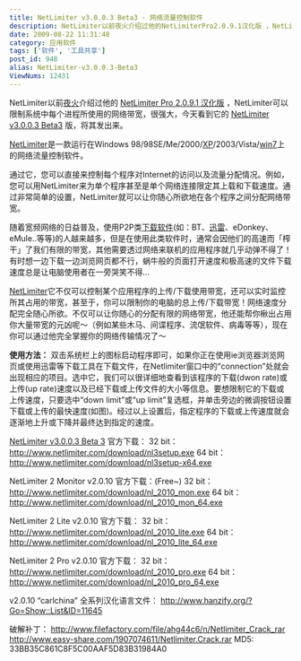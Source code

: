 ```yaml
---
title: NetLimiter v3.0.0.3 Beta3 - 网络流量控制软件
description: NetLimiter以前夜火介绍过他的NetLimiterPro2.0.9.1汉化版 ，NetLimiter可以限制系统中每个进程所使用的网络带宽，很强大，今天看到它的NetLimiterv3.0.0.3Beta3版，将其发出来。NetLimiter是一款运行在Windows98/98SE/Me/2000/XP/2003/Vista/win7上的网络流量控制软件。通过它，您可以直接来控制每个程序对Internet的访问以及流量分配情况。例如，您可以用NetLimiter来为单个程序甚至是单个网络连接限定其上载和下载速度。通过非常简单的设置，NetLimiter就可以让你随心所欲地在各个程序之间分配网络带宽。
date: 2009-08-22 11:31:48
category: 应用软件
tags: ['软件', '工具共享']
post_id: 948
alias: NetLimiter-v3.0.0.3-Beta3
ViewNums: 12431
---
```


NetLimiter以前[夜火](/blog/)介绍过他的 [NetLimiter Pro 2.0.9.1 汉化版](/blog/netlimiter-pro-2091-chs) ，NetLimiter可以限制系统中每个进程所使用的网络带宽，很强大，今天看到它的 [NetLimiter v3.0.0.3 Beta3](/blog/netlimiter-v3003-beta3) 版，将其发出来。

[NetLimiter](/blog/netlimiter-v3003-beta3)是一款运行在Windows 98/98SE/Me/2000/[XP](/blog/deepin-litexp-windows-xp-sp3-v62)/2003/Vista/[win7](/blog/windows-7-rtm-build-760016385)上的网络流量控制软件。

通过它，您可以直接来控制每个程序对Internet的访问以及流量分配情况。例如，您可以用NetLimiter来为单个程序甚至是单个网络连接限定其上载和下载速度。通过非常简单的设置，NetLimiter就可以让你随心所欲地在各个程序之间分配网络带宽。

随着宽频网络的日益普及，使用P2P类[下载软件](/tags/%E4%B8%8B%E8%BD%BDDownload)(如：BT、[迅雷](/tags/%E8%BF%85%E9%9B%B7Thunder)、eDonkey、eMule..等等)的人越来越多，但是在使用此类软件时，通常会因他们的高速而「榨干」了我们有限的带宽，其他需要透过网络来联机的应用程序就几乎动弹不得了！有时想一边下载一边浏览网页都不行，蜗牛般的页面打开速度和极高速的文件下载速度总是让电脑使用者在一旁哭笑不得...

[NetLimiter](/blog/netlimiter-v3003-beta3)它不仅可以控制某个应用程序的上传/下载使用带宽，还可以实时监控所其占用的带宽，甚至于，你可以限制你的电脑的总上传/下载带宽！网络速度分配完全随心所欲。不仅可以让你随心的分配有限的网络带宽，他还能帮你楸出占用你大量带宽的元凶呢～（例如某些木马、间谍程序、流氓软件、病毒等等），现在你可以通过他完全掌握你的网络传输情况了～

**使用方法：**
双击系统栏上的图标启动程序即可，如果你正在使用ie浏览器浏览网页或使用迅雷等下载工具在下载文件，在Netlimiter窗口中的“connection”处就会出现相应的项目。选中它，我们可以很详细地查看到该程序的下载(dwon rate)或上传(up rate)速度以及已经下载或上传文件的大小等信息。要想限制它的下载或上传速度，只要选中“down limit”或“up limit”复选框，并单击旁边的微调按钮设置下载或上传的最快速度(如图)。经过以上设置后，指定程序的下载或上传速度就会逐渐地上升或下降并最终达到指定的速度。

[NetLimiter v3.0.0.3 Beta 3](/blog/netlimiter-v3003-beta3) 官方下载：
32 bit：<http://www.netlimiter.com/download/nl3setup.exe>
64 bit：<http://www.netlimiter.com/download/nl3setup-x64.exe>

NetLimiter 2 Monitor v2.0.10 官方下载：(Free~)
32 bit：<http://www.netlimiter.com/download/nl_2010_mon.exe>
64 bit：<http://www.netlimiter.com/download/nl_2010_mon_64.exe>

NetLimiter 2 Lite v2.0.10 官方下载：
32 bit：<http://www.netlimiter.com/download/nl_2010_lite.exe>
64 bit：<http://www.netlimiter.com/download/nl_2010_lite_64.exe>

NetLimiter 2 Pro v2.0.10 官方下载：
32 bit：<http://www.netlimiter.com/download/nl_2010_pro.exe>
64 bit：<http://www.netlimiter.com/download/nl_2010_pro_64.exe>

v2.0.10 “carlchina” 全系列汉化语言文件：
<http://www.hanzify.org/?Go=Show::List&ID=11645>

破解补丁：
<http://www.filefactory.com/file/ahg44c6/n/Netlimiter_Crack_rar>
<http://www.easy-share.com/1907074611/Netlimiter.Crack.rar>
MD5: 33BB35C861C8F5C00AAF5D83B31984A0

